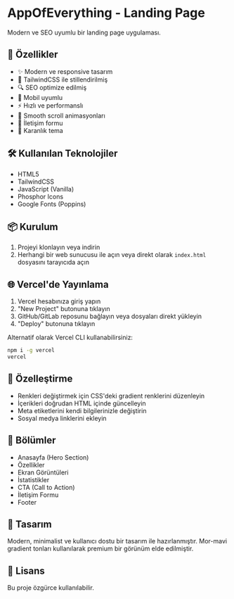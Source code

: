 # AppOfEverything - Landing Page

Modern ve SEO uyumlu bir landing page uygulaması.

## 🚀 Özellikler

- ✨ Modern ve responsive tasarım
- 🎨 TailwindCSS ile stillendirilmiş
- 🔍 SEO optimize edilmiş
- 📱 Mobil uyumlu
- ⚡ Hızlı ve performanslı
- 🎯 Smooth scroll animasyonları
- 📧 İletişim formu
- 🌙 Karanlık tema

## 🛠️ Kullanılan Teknolojiler

- HTML5
- TailwindCSS
- JavaScript (Vanilla)
- Phosphor Icons
- Google Fonts (Poppins)

## 📦 Kurulum

1. Projeyi klonlayın veya indirin
2. Herhangi bir web sunucusu ile açın veya direkt olarak `index.html` dosyasını tarayıcıda açın

## 🌐 Vercel'de Yayınlama

1. Vercel hesabınıza giriş yapın
2. "New Project" butonuna tıklayın
3. GitHub/GitLab reposunu bağlayın veya dosyaları direkt yükleyin
4. "Deploy" butonuna tıklayın

Alternatif olarak Vercel CLI kullanabilirsiniz:

```bash
npm i -g vercel
vercel
```

## 📝 Özelleştirme

- Renkleri değiştirmek için CSS'deki gradient renklerini düzenleyin
- İçerikleri doğrudan HTML içinde güncelleyin
- Meta etiketlerini kendi bilgilerinizle değiştirin
- Sosyal medya linklerini ekleyin

## 📱 Bölümler

- Anasayfa (Hero Section)
- Özellikler
- Ekran Görüntüleri
- İstatistikler
- CTA (Call to Action)
- İletişim Formu
- Footer

## 🎨 Tasarım

Modern, minimalist ve kullanıcı dostu bir tasarım ile hazırlanmıştır. Mor-mavi gradient tonları kullanılarak premium bir görünüm elde edilmiştir.

## 📄 Lisans

Bu proje özgürce kullanılabilir.
